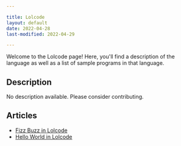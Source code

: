 ```yaml
---

title: Lolcode
layout: default
date: 2022-04-28
last-modified: 2022-04-29

---
```


Welcome to the Lolcode page! Here, you'll find a description of the language as well as a list of sample programs in that language.

## Description

No description available. Please consider contributing.

## Articles

- [Fizz Buzz in Lolcode](https://sampleprograms.io/projects/fizz-buzz/lolcode)
- [Hello World in Lolcode](https://sampleprograms.io/projects/hello-world/lolcode)